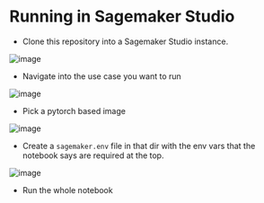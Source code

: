 
# Running in Sagemaker Studio

- Clone this repository into a Sagemaker Studio instance.

![image](https://github.com/naddeoa/whylogs-sagemaker-examples/assets/1233709/2e22ef1b-a029-4369-b69c-e2535ee9f337)

- Navigate into the use case you want to run

![image](https://github.com/naddeoa/whylogs-sagemaker-examples/assets/1233709/3a3400f6-d42f-4916-8f71-179021da7237)

- Pick a pytorch based image

![image](https://github.com/naddeoa/whylogs-sagemaker-examples/assets/1233709/a17a1d98-07ac-4966-8fa9-91e62ca6113b)


- Create a `sagemaker.env` file in that dir with the env vars that the notebook says are required at the top.

![image](https://github.com/naddeoa/whylogs-sagemaker-examples/assets/1233709/23078513-30a9-4df4-a243-5f22abe2fd59)


- Run the whole notebook
